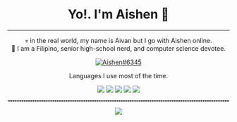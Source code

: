 ##

<div align="center">
<h1>Yo!. I'm Aishen 👋</h1>
<hr>
<p>
💀 in the real world, my name is Aivan but I go with Aishen online.<br>
🤠 I am a Filipino, senior high-school nerd, and computer science devotee.
</p>
<a href="https://discord.com/app">
<img alt="Aishen#6345" src="https://img.shields.io/badge/aishen%236345-%237289DA.svg?&style=for-the-badge&logo=discord&logoColor=white">
</a>
<p>Languages I use most of the time.</p>
<img src="https://img.shields.io/badge/JavaScript-f1e05a?style=for-the-badge&logoColor=black&logo=javascript">
<img src="https://img.shields.io/badge/HTML-e34c26?style=for-the-badge&logoColor=white&logo=html5">
<img src="https://img.shields.io/badge/C-gray?style=for-the-badge&logoColor=white&logo=C">
<img src="https://img.shields.io/badge/CSS-563d7c?style=for-the-badge&logoColor=white&logo=css3">
<img src="https://img.shields.io/badge/TypeScript-2b7489?style=for-the-badge&logoColor=white&logo=typescript">
<hr style="border: 1px dashed white;" />
<a href="https://www.pixiv.net/en/tags/%E3%82%AA%E3%83%A0%E3%83%A9%E3%82%A4%E3%82%B9/artworks?s_mode=s_tag">
  <img src="https://user-images.githubusercontent.com/75763715/146131278-0e293420-2cf7-4726-ab3a-e0760d99dc73.png">
</a>
</div>